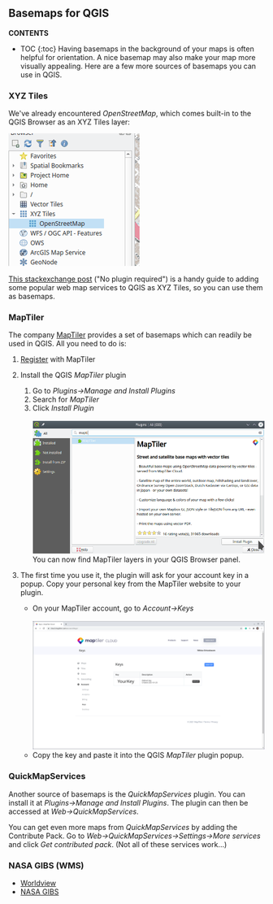 ## Basemaps for QGIS

**CONTENTS**

- TOC
{:toc}
Having basemaps in the background of your maps is often helpful for orientation. A nice basemap may also make your map more visually appealing. Here are a few more sources of basemaps you can use in QGIS.

### XYZ Tiles

We've already encountered *OpenStreetMap*, which comes built-in to the QGIS Browser as an XYZ Tiles layer:

![Figure 1: OpenStreetMap](OpenStreetMap.png)

[This stackexchange post](https://gis.stackexchange.com/questions/20191/adding-basemaps-from-google-or-bing-in-qgis/217670#217670) ("No plugin required") is a handy guide to adding some popular web map services to QGIS as XYZ Tiles, so you can use them as basemaps.

### MapTiler

The company [MapTiler](https://www.maptiler.com/) provides a set of basemaps which can readily be used in QGIS. All you need to do is:

1. [Register](https://cloud.maptiler.com/auth/widget) with MapTiler

2. Install the QGIS *MapTiler* plugin 
    1. Go to *Plugins&rarr;Manage and Install Plugins*
    1. Search for *MapTiler*
    1. Click *Install Plugin*<br><br>
        ![Figure 2: MapTiler plugin](maptiler.png)<br>
        You can now find MapTiler layers in your QGIS Browser panel. 

3. The first time you use it, the plugin will ask for your account key in a popup. Copy your personal key from the MapTiler website to your plugin.
    - On your MapTiler account, go to *Account&rarr;Keys*<br><br>
    ![Figure 3: Copy Key](copy_keys.png)<br>
    - Copy the key and paste it into the QGIS *MapTiler* plugin popup.

### QuickMapServices

Another source of basemaps is the *QuickMapServices* plugin. You can install it at *Plugins&rarr;Manage and Install Plugins*. The plugin can then be accessed at *Web&rarr;QuickMapServices*.

You can get even more maps from *QuickMapServices* by adding the Contribute Pack. Go to *Web&rarr;QuickMapServices&rarr;Settings&rarr;More services* and click *Get contributed pack*. (Not all of these services work…)


### NASA GIBS (WMS)

- [Worldview](https://worldview.earthdata.nasa.gov/)
- [NASA GIBS](https://nasa-gibs.github.io/gibs-api-docs/gis-usage/#qgis)
